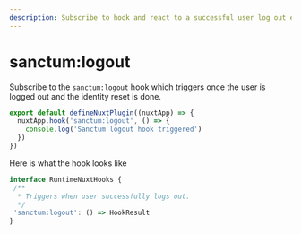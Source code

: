 ```yaml
---
description: Subscribe to hook and react to a successful user log out event.
---
```


# sanctum:logout

Subscribe to the `sanctum:logout` hook which triggers once the user is logged out and the identity reset is done.

```typescript [plugins/sanctum-listener.ts]
export default defineNuxtPlugin((nuxtApp) => {
  nuxtApp.hook('sanctum:logout', () => {
    console.log('Sanctum logout hook triggered')
  })
})
```

Here is what the hook looks like

```typescript
interface RuntimeNuxtHooks {
 /**
  * Triggers when user successfully logs out.
  */
 'sanctum:logout': () => HookResult
}
```
